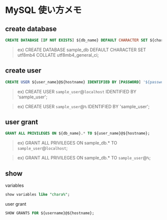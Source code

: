 # MySQL 使い方メモ

## create database

```sql
CREATE DATABASE [IF NOT EXISTS] ${db_name} DEFAULT CHARACTER SET ${charset} COLLATE ${collation};
```

> ex) CREATE DATABASE sample_db DEFAULT CHARACTER SET utf8mb4 COLLATE utf8mb4_general_ci;

## create user

```sql
CREATE USER ${user_name}@${hostname} IDENTIFIED BY [PASSWORD] '${password}';
```

> ex) CREATE USER `sample_user`@`localhost` IDENTIFIED BY 'sample_user';

> ex) CREATE USER `sample_user`@`%` IDENTIFIED BY 'sample_user';

## user grant

```sql
GRANT ALL PRIVILEGES ON ${db_name}.* TO ${user_name}@${hostname};
```

> ex) GRANT ALL PRIVILEGES ON sample_db.* TO `sample_user`@`localhost`;

> ex) GRANT ALL PRIVILEGES ON sample_db.* TO `sample_user`@`%`;

## show

variables

```sql
show variables like "chara%";
```

user grant

```sql
SHOW GRANTS FOR ${username}@${hostname};
```
